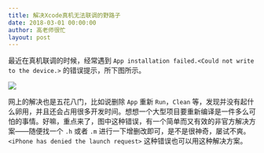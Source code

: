 ```yaml
---
title: 解决Xcode真机无法联调的野路子
date: 2018-03-01 00:00:00
author: 高老师很忙
layout: post
---
```


最近在真机联调的时候，经常遇到 `App installation failed.<Could not write to the device.>` 的错误提示，所下图所示。

![](https://github.com/iOS-Tips/iOS-tech-set/blob/master/images/2018/03/2.jpg?raw=true)

网上的解决也是五花八门，比如说删除 `App` 重新 `Run`，`Clean` 等，发现并没有起什么卵用，并且还会占用很多开发时间。想想一个大型项目要重新编译是一件多么可怕的事情。好嘛，重点来了，图中这种错误，有一个简单而又有效的非官方解决方案——随便找一个 `.h` 或者 `.m` 进行一下增删改即可，是不是很神奇，屡试不爽。`<iPhone has denied the launch request>` 这种错误也可以用这种解决方案。
